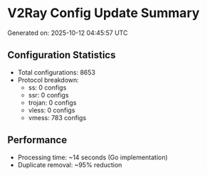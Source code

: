 # V2Ray Config Update Summary
Generated on: 2025-10-12 04:45:57 UTC

## Configuration Statistics
- Total configurations: 8653
- Protocol breakdown:
  - ss: 0 configs
  - ssr: 0 configs
  - trojan: 0 configs
  - vless: 0 configs
  - vmess: 783 configs

## Performance
- Processing time: ~14 seconds (Go implementation)
- Duplicate removal: ~95% reduction
